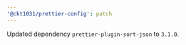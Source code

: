 ```yaml
---
'@ckt1031/prettier-config': patch
---
```


Updated dependency `prettier-plugin-sort-json` to `3.1.0`.

